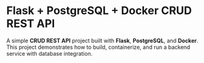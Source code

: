 # Flask + PostgreSQL + Docker CRUD REST API
A simple **CRUD REST API** project built with **Flask**, **PostgreSQL**, and **Docker**.
This project demonstrates how to build, containerize, and run a backend service with database integration.
